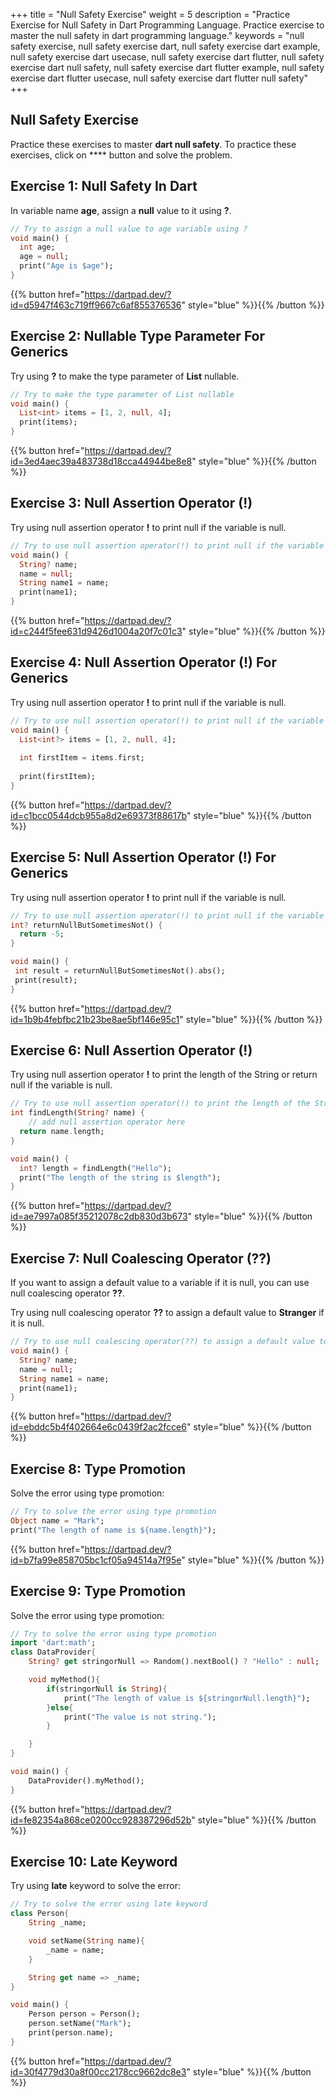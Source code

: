 +++
title = "Null Safety Exercise"
weight = 5
description = "Practice Exercise for Null Safety in Dart Programming Language. Practice exercise to master the null safety in dart programming language."
keywords = "null safety exercise, null safety exercise dart, null safety exercise dart example, null safety exercise dart usecase, null safety exercise dart flutter, null safety exercise dart null safety, null safety exercise dart flutter example, null safety exercise dart flutter usecase, null safety exercise dart flutter null safety"
+++

## Null Safety Exercise
Practice these exercises to master **dart null safety**. To practice these exercises, click on **** button and solve the problem.

## Exercise 1: Null Safety In Dart
In variable name **age**, assign a **null** value to it using **?**.
```dart
// Try to assign a null value to age variable using ?
void main() {
  int age;
  age = null;
  print("Age is $age");
}
```
{{% button href="https://dartpad.dev/?id=d5947f463c719ff9667c6af855376536" style="blue" %}}{{% /button %}}

## Exercise 2: Nullable Type Parameter For Generics
Try using **?** to make the type parameter of **List** nullable.
```dart
// Try to make the type parameter of List nullable
void main() {
  List<int> items = [1, 2, null, 4];
  print(items);
}
```
{{% button href="https://dartpad.dev/?id=3ed4aec39a483738d18cca44944be8e8" style="blue" %}}{{% /button %}}

## Exercise 3: Null Assertion Operator (!)
Try using null assertion operator **!** to print null if the variable is null.
```dart
// Try to use null assertion operator(!) to print null if the variable is null
void main() {
  String? name;
  name = null;
  String name1 = name;
  print(name1);
}
```
{{% button href="https://dartpad.dev/?id=c244f5fee631d9426d1004a20f7c01c3" style="blue" %}}{{% /button %}}

## Exercise 4: Null Assertion Operator (!) For Generics
Try using null assertion operator **!** to print null if the variable is null.
```dart
// Try to use null assertion operator(!) to print null if the variable is null
void main() {
  List<int?> items = [1, 2, null, 4];
 
  int firstItem = items.first;
  
  print(firstItem);
}
```
{{% button href="https://dartpad.dev/?id=c1bcc0544dcb955a8d2e69373f88617b" style="blue" %}}{{% /button %}}

## Exercise 5: Null Assertion Operator (!) For Generics
Try using null assertion operator **!** to print null if the variable is null.
```dart
// Try to use null assertion operator(!) to print null if the variable is null
int? returnNullButSometimesNot() {
  return -5;
}

void main() {
 int result = returnNullButSometimesNot().abs();
 print(result);
}
```
{{% button href="https://dartpad.dev/?id=1b9b4febfbc21b23be8ae5bf146e95c1" style="blue" %}}{{% /button %}}

## Exercise 6: Null Assertion Operator (!) 
Try using null assertion operator **!** to print the length of the String or return null if the variable is null.
```dart
// Try to use null assertion operator(!) to print the length of the String or return null if the variable is null
int findLength(String? name) {
    // add null assertion operator here
  return name.length;
}

void main() {
  int? length = findLength("Hello");
  print("The length of the string is $length");
}
```
{{% button href="https://dartpad.dev/?id=ae7997a085f35212078c2db830d3b673" style="blue" %}}{{% /button %}}

## Exercise 7: Null Coalescing Operator (??)
If you want to assign a default value to a variable if it is null, you can use null coalescing operator **??**. 

Try using null coalescing operator **??** to assign a default value to **Stranger** if it is null.
```dart
// Try to use null coalescing operator(??) to assign a default value to Stranger if it is null
void main() {
  String? name;
  name = null;
  String name1 = name;
  print(name1);
}
```
{{% button href="https://dartpad.dev/?id=ebddc5b4f402664e6c0439f2ac2fcce6" style="blue" %}}{{% /button %}}

## Exercise 8: Type Promotion
Solve the error using type promotion:
```dart
// Try to solve the error using type promotion
Object name = "Mark";
print("The length of name is ${name.length}");
```
{{% button href="https://dartpad.dev/?id=b7fa99e858705bc1cf05a94514a7f95e" style="blue" %}}{{% /button %}}


## Exercise 9: Type Promotion
Solve the error using type promotion:
```dart
// Try to solve the error using type promotion
import 'dart:math';
class DataProvider{
    String? get stringorNull => Random().nextBool() ? "Hello" : null;

    void myMethod(){
        if(stringorNull is String){
            print("The length of value is ${stringorNull.length}");
        }else{
            print("The value is not string.");
        }

    }
}

void main() {
    DataProvider().myMethod();
}
```
{{% button href="https://dartpad.dev/?id=fe82354a868ce0200cc928387296d52b" style="blue" %}}{{% /button %}}


## Exercise 10: Late Keyword
Try using **late** keyword to solve the error:
```dart
// Try to solve the error using late keyword
class Person{
    String _name;

    void setName(String name){
        _name = name;
    }

    String get name => _name;
}

void main() {
    Person person = Person();
    person.setName("Mark");
    print(person.name);
}
```
{{% button href="https://dartpad.dev/?id=30f4779d30a8f00cc2178cc9662dc8e3" style="blue" %}}{{% /button %}}


